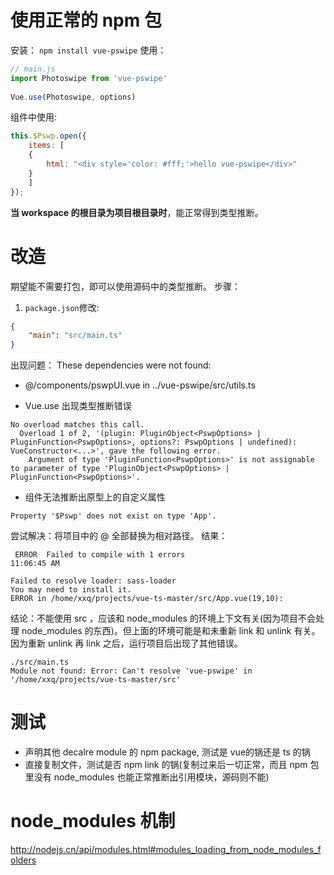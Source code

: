 # 使用正常的 npm 包
安装：
`npm install vue-pswipe`
使用：
```javascript
// main.js
import Photoswipe from 'vue-pswipe'
 
Vue.use(Photoswipe, options)
```
组件中使用:
```javascript
this.$Pswp.open({
    items: [
    {
        html: "<div style='color: #fff;'>hello vue-pswipe</div>"
    }
    ]
});
```
**当 workspace 的根目录为项目根目录时**，能正常得到类型推断。

# 改造
期望能不需要打包，即可以使用源码中的类型推断。
步骤：
1. `package.json`修改:
```json
{
    "main": "src/main.ts"
}

```
出现问题：
These dependencies were not found:

* @/components/pswpUI.vue in ../vue-pswipe/src/utils.ts

- Vue.use 出现类型推断错误
```
No overload matches this call.
  Overload 1 of 2, '(plugin: PluginObject<PswpOptions> | PluginFunction<PswpOptions>, options?: PswpOptions | undefined): VueConstructor<...>', gave the following error.
    Argument of type 'PluginFunction<PswpOptions>' is not assignable to parameter of type 'PluginObject<PswpOptions> | PluginFunction<PswpOptions>'.
```
- 组件无法推断出原型上的自定义属性
```
Property '$Pswp' does not exist on type 'App'.
```
尝试解决：将项目中的 @ 全部替换为相对路径。
结果：
```
 ERROR  Failed to compile with 1 errors                                                                                                                    11:06:45 AM

Failed to resolve loader: sass-loader
You may need to install it.
ERROR in /home/xxq/projects/vue-ts-master/src/App.vue(19,10):
```
结论：不能使用 src ，应该和 node_modules 的环境上下文有关(因为项目不会处理 node_modules 的东西)。但上面的环境可能是和未重新 link 和 unlink 有关。因为重新 unlink 再 link 之后，运行项目后出现了其他错误。

```
./src/main.ts
Module not found: Error: Can't resolve 'vue-pswipe' in '/home/xxq/projects/vue-ts-master/src'
```

# 测试
- 声明其他 decalre module 的 npm package, 测试是 vue的锅还是 ts 的锅
- 直接复制文件，测试是否 npm link 的锅(复制过来后一切正常，而且 npm 包里没有 node_modules 也能正常推断出引用模块，源码则不能)


# node_modules 机制
http://nodejs.cn/api/modules.html#modules_loading_from_node_modules_folders